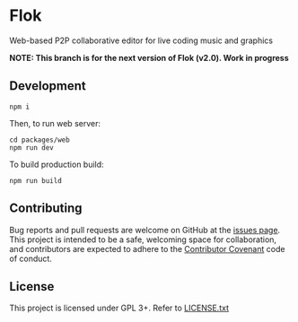 # Flok

Web-based P2P collaborative editor for live coding music and graphics

**NOTE: This branch is for the next version of Flok (v2.0). Work in progress**


## Development

```
npm i
```

Then, to run web server:

```
cd packages/web
npm run dev
```

To build production build:

```
npm run build
```


## Contributing

Bug reports and pull requests are welcome on GitHub at the [issues
page](https://github.com/munshkr/flok). This project is intended to be a safe,
welcoming space for collaboration, and contributors are expected to adhere to
the [Contributor Covenant](http://contributor-covenant.org) code of conduct.


## License

This project is licensed under GPL 3+. Refer to [LICENSE.txt](LICENSE.txt)
